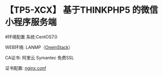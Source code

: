 【TP5-XCX】 基于THINKPHP5 的微信小程序服务端
=========================================

#环境配置
系统:CentOS7.0

WEB环境: LANMP（[OneinStack](http://oneinstack.com)）

CA证书: 阿里云 Symantec 免费SSL

证书配置: [nginx.conf](nginx.conf)




